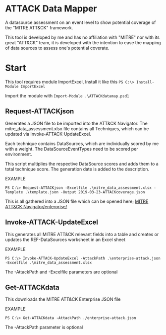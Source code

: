 # ATTACK Data Mapper
A datasource assessment on an event level to show potential coverage of the "MITRE ATT&CK" framework.

This tool is developed by me and has no affiliation with "MITRE" nor with its great "ATT&CK" team, it is developed with the intention to ease the mapping of data sources to assess one's potential coverate.

# Start
This tool requires module ImportExcel, Install it like this ```PS C:\> Install-Module ImportExcel```

Import the module with ```Import-Module .\ATTACKdatamap.psd1```

## Request-ATTACKjson
Generates a JSON file to be imported into the ATT&CK Navigator. The mitre_data_assessment.xlsx file contains all Techniques, which can be updated via Invoke-ATTACK-UpdateExcel.

Each technique contains DataSources, which are individually scored by me with a weight. The DataSourceEventTypes need to be scored per environment.

This script multiplies the respective DataSource scores and adds them to a total technique score. The generation date is added to the description.

EXAMPLE

```PS C:\> Request-ATTACKjson -Excelfile .\mitre_data_assessment.xlsx -Template .\template.json -Output 2019-03-23-ATTACKcoverage.json```

This is all gathered into a JSON file which can be opened here;
[MITRE ATT&CK Navigator/enterprise/](https://mitre-attack.github.io/attack-navigator/enterprise/)

## Invoke-ATTACK-UpdateExcel
This generates all MITRE ATT&CK relevant fields into a table and creates or updates the REF-DataSources worksheet in an Excel sheet

EXAMPLE

```PS C:\> Invoke-ATTACK-UpdateExcel -AttackPath .\enterprise-attack.json -Excelfile .\mitre_data_assessment.xlsx```

The -AttackPath and -Excelfile parameters are optional

## Get-ATTACKdata
This downloads the MITRE ATT&CK Enterprise JSON file

EXAMPLE

```PS C:\> Get-ATTACKdata -AttackPath ./enterprise-attack.json```

The -AttackPath parameter is optional
